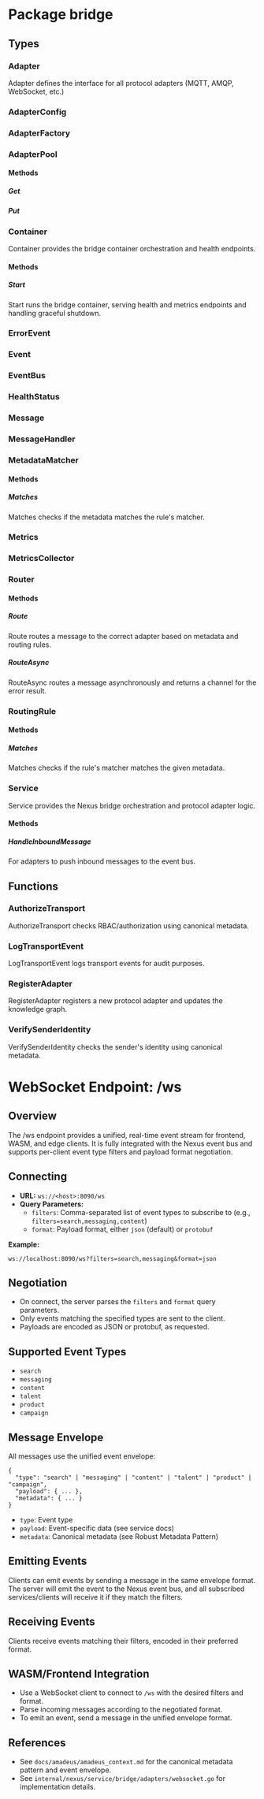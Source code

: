 # Package bridge

## Types

### Adapter

Adapter defines the interface for all protocol adapters (MQTT, AMQP, WebSocket, etc.)

### AdapterConfig

### AdapterFactory

### AdapterPool

#### Methods

##### Get

##### Put

### Container

Container provides the bridge container orchestration and health endpoints.

#### Methods

##### Start

Start runs the bridge container, serving health and metrics endpoints and handling graceful
shutdown.

### ErrorEvent

### Event

### EventBus

### HealthStatus

### Message

### MessageHandler

### MetadataMatcher

#### Methods

##### Matches

Matches checks if the metadata matches the rule's matcher.

### Metrics

### MetricsCollector

### Router

#### Methods

##### Route

Route routes a message to the correct adapter based on metadata and routing rules.

##### RouteAsync

RouteAsync routes a message asynchronously and returns a channel for the error result.

### RoutingRule

#### Methods

##### Matches

Matches checks if the rule's matcher matches the given metadata.

### Service

Service provides the Nexus bridge orchestration and protocol adapter logic.

#### Methods

##### HandleInboundMessage

For adapters to push inbound messages to the event bus.

## Functions

### AuthorizeTransport

AuthorizeTransport checks RBAC/authorization using canonical metadata.

### LogTransportEvent

LogTransportEvent logs transport events for audit purposes.

### RegisterAdapter

RegisterAdapter registers a new protocol adapter and updates the knowledge graph.

### VerifySenderIdentity

VerifySenderIdentity checks the sender's identity using canonical metadata.

# WebSocket Endpoint: /ws

## Overview

The /ws endpoint provides a unified, real-time event stream for frontend, WASM, and edge clients. It
is fully integrated with the Nexus event bus and supports per-client event type filters and payload
format negotiation.

## Connecting

- **URL:** `ws://<host>:8090/ws`
- **Query Parameters:**
  - `filters`: Comma-separated list of event types to subscribe to (e.g.,
    `filters=search,messaging,content`)
  - `format`: Payload format, either `json` (default) or `protobuf`

**Example:**

```
ws://localhost:8090/ws?filters=search,messaging&format=json
```

## Negotiation

- On connect, the server parses the `filters` and `format` query parameters.
- Only events matching the specified types are sent to the client.
- Payloads are encoded as JSON or protobuf, as requested.

## Supported Event Types

- `search`
- `messaging`
- `content`
- `talent`
- `product`
- `campaign`

## Message Envelope

All messages use the unified event envelope:

```
{
  "type": "search" | "messaging" | "content" | "talent" | "product" | "campaign",
  "payload": { ... },
  "metadata": { ... }
}
```

- `type`: Event type
- `payload`: Event-specific data (see service docs)
- `metadata`: Canonical metadata (see Robust Metadata Pattern)

## Emitting Events

Clients can emit events by sending a message in the same envelope format. The server will emit the
event to the Nexus event bus, and all subscribed services/clients will receive it if they match the
filters.

## Receiving Events

Clients receive events matching their filters, encoded in their preferred format.

## WASM/Frontend Integration

- Use a WebSocket client to connect to `/ws` with the desired filters and format.
- Parse incoming messages according to the negotiated format.
- To emit an event, send a message in the unified envelope format.

## References

- See `docs/amadeus/amadeus_context.md` for the canonical metadata pattern and event envelope.
- See `internal/nexus/service/bridge/adapters/websocket.go` for implementation details.
